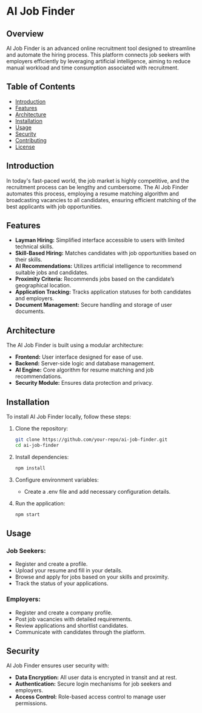 # AI Job Finder

## Overview
AI Job Finder is an advanced online recruitment tool designed to streamline and automate the hiring process. This platform connects job seekers with employers efficiently by leveraging artificial intelligence, aiming to reduce manual workload and time consumption associated with recruitment.

## Table of Contents
- [Introduction](#introduction)
- [Features](#features)
- [Architecture](#architecture)
- [Installation](#installation)
- [Usage](#usage)
- [Security](#security)
- [Contributing](#contributing)
- [License](#license)

## Introduction
In today's fast-paced world, the job market is highly competitive, and the recruitment process can be lengthy and cumbersome. The AI Job Finder automates this process, employing a resume matching algorithm and broadcasting vacancies to all candidates, ensuring efficient matching of the best applicants with job opportunities.

## Features
- **Layman Hiring:** Simplified interface accessible to users with limited technical skills.
- **Skill-Based Hiring:** Matches candidates with job opportunities based on their skills.
- **AI Recommendations:** Utilizes artificial intelligence to recommend suitable jobs and candidates.
- **Proximity Criteria:** Recommends jobs based on the candidate’s geographical location.
- **Application Tracking:** Tracks application statuses for both candidates and employers.
- **Document Management:** Secure handling and storage of user documents.

## Architecture
The AI Job Finder is built using a modular architecture:
- **Frontend:** User interface designed for ease of use.
- **Backend:** Server-side logic and database management.
- **AI Engine:** Core algorithm for resume matching and job recommendations.
- **Security Module:** Ensures data protection and privacy.

## Installation
To install AI Job Finder locally, follow these steps:
1. Clone the repository:
   ```bash
   git clone https://github.com/your-repo/ai-job-finder.git
   cd ai-job-finder
   
2. Install dependencies:
    ```bash
    npm install
    
3. Configure environment variables:
   - Create a .env file and add necessary configuration details.
     
4. Run the application:
   ```bash
   npm start

## Usage
### Job Seekers:
- Register and create a profile.
- Upload your resume and fill in your details.
- Browse and apply for jobs based on your skills and proximity.
- Track the status of your applications.

### Employers:
- Register and create a company profile.
- Post job vacancies with detailed requirements.
- Review applications and shortlist candidates.
- Communicate with candidates through the platform.

## Security
AI Job Finder ensures user security with:
- **Data Encryption:** All user data is encrypted in transit and at rest.
- **Authentication:** Secure login mechanisms for job seekers and employers.
- **Access Control:** Role-based access control to manage user permissions.

   
